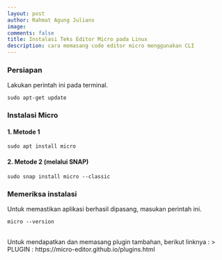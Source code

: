 ```yaml
---
layout: post
author: Rahmat Agung Julians
image: 
comments: false
title: Instalasi Teks Editor Micro pada Linux
description: cara memasang code editor micro menggunakan CLI
---
```


### Persiapan
Lakukan perintah ini pada terminal.
```
sudo apt-get update
```

### Instalasi Micro 
#### 1. Metode 1
```
sudo apt install micro
```
#### 2. Metode 2 (melalui SNAP)
```
sudo snap install micro --classic
```

### Memeriksa instalasi
Untuk memastikan aplikasi berhasil dipasang, masukan perintah ini.
```
micro --version
```
<br/>
Untuk mendapatkan dan memasang plugin tambahan, berikut linknya :
> PLUGIN : https://micro-editor.github.io/plugins.html

